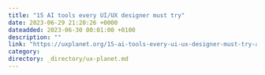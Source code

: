 ```yaml
---
title: "15 AI tools every UI/UX designer must try"
date: 2023-06-29 21:20:26 +0000
dateadded: 2023-06-30 00:01:00 +0100
description: ""
link: "https://uxplanet.org/15-ai-tools-every-ui-ux-designer-must-try-a61c697649a2?source=rss----819cc2aaeee0---4"
category:
directory: _directory/ux-planet.md
---
```

